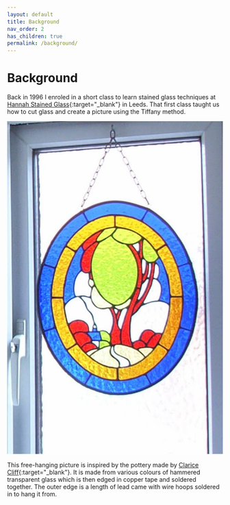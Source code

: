 ```yaml
---
layout: default
title: Background
nav_order: 2
has_children: true
permalink: /background/
---
```


# Background

Back in 1996 I enroled in a short class to learn stained glass techniques at [Hannah Stained Glass](https://www.hannahstainedglass.com/){:target="_blank"} in Leeds. That first class taught us how to cut glass and create a picture using the Tiffany method.

![Clarice Cliff](/images/Loo%20window.jpg)

This free-hanging picture is inspired by the pottery made by [Clarice Cliff](https://www.claricecliff.com/home){:target="_blank"}. It is made from various colours of hammered transparent glass which is then edged in copper tape and soldered together. The outer edge is a length of lead came with wire hoops soldered in to hang it from.
